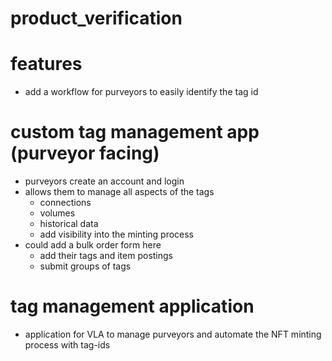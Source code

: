 # product_verification

# features

- add a workflow for purveyors to easily identify the tag id

# custom tag management app (purveyor facing)
- purveyors create an account and login
- allows them to manage all aspects of the tags
  - connections
  - volumes
  - historical data
  - add visibility into the minting process
- could add a bulk order form here
  - add their tags and item postings
  - submit groups of tags

# tag management application
- application for VLA to manage purveyors and automate the NFT minting process with tag-ids
